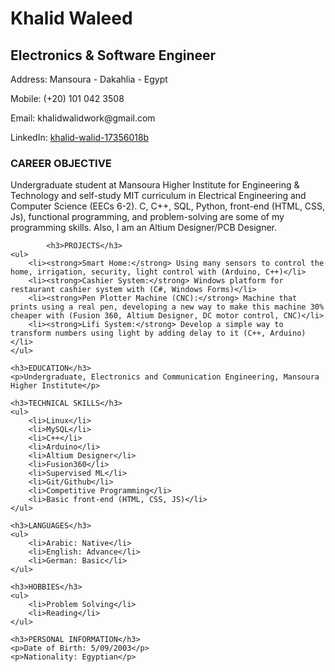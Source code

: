 
<html>
    <head>
        <title>Khalid Waleed - CV</title>
    </head>
    <body>
        <h1>Khalid Waleed</h1>
        <h2>Electronics & Software Engineer</h2>
        <p>Address: Mansoura - Dakahlia - Egypt</p>
        <p>Mobile: (+20) 101 042 3508</p>
        <p>Email: khalidwalidwork@gmail.com</p>
        <p>LinkedIn: <a href="https://www.linkedin.com/in/khalid-walid-17356018b/">khalid-walid-17356018b</a></p>
        <h3>CAREER OBJECTIVE</h3>
        <p>Undergraduate student at Mansoura Higher Institute for Engineering & Technology and self-study MIT curriculum in Electrical Engineering and Computer Science (EECs 6-2). C, C++, SQL, Python, front-end (HTML, CSS, Js), functional programming, and problem-solving are some of my programming skills. Also, I am an Altium Designer/PCB Designer.</p>
        
            <h3>PROJECTS</h3>
    <ul>
        <li><strong>Smart Home:</strong> Using many sensors to control the home, irrigation, security, light control with (Arduino, C++)</li>
        <li><strong>Cashier System:</strong> Windows platform for restaurant cashier system with (C#, Windows Forms)</li>
        <li><strong>Pen Plotter Machine (CNC):</strong> Machine that prints using a real pen, developing a new way to make this machine 30% cheaper with (Fusion 360, Altium Designer, DC motor control, CNC)</li>
        <li><strong>Lifi System:</strong> Develop a simple way to transform numbers using light by adding delay to it (C++, Arduino)</li>
    </ul>
    
    <h3>EDUCATION</h3>
    <p>Undergraduate, Electronics and Communication Engineering, Mansoura Higher Institute</p>
    
    <h3>TECHNICAL SKILLS</h3>
    <ul>
        <li>Linux</li>
        <li>MySQL</li>
        <li>C++</li>
        <li>Arduino</li>
        <li>Altium Designer</li>
        <li>Fusion360</li>
        <li>Supervised ML</li>
        <li>Git/Github</li>
        <li>Competitive Programming</li>
        <li>Basic front-end (HTML, CSS, JS)</li>
    </ul>
    
    <h3>LANGUAGES</h3>
    <ul>
        <li>Arabic: Native</li>
        <li>English: Advance</li>
        <li>German: Basic</li>
    </ul>
    
    <h3>HOBBIES</h3>
    <ul>
        <li>Problem Solving</li>
        <li>Reading</li>
    </ul>
    
    <h3>PERSONAL INFORMATION</h3>
    <p>Date of Birth: 5/09/2003</p>
    <p>Nationality: Egyptian</p>
</body>
</html>
